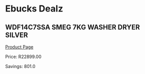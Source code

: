 
# Ebucks Dealz
## WDF14C7SSA SMEG 7KG WASHER DRYER SILVER
[Product Page](https://www.ebucks.com/web/shop/productSelected.do?prodId=1173301653&catId=704981826)

Price: R22899.00

Savings: 801.0


	